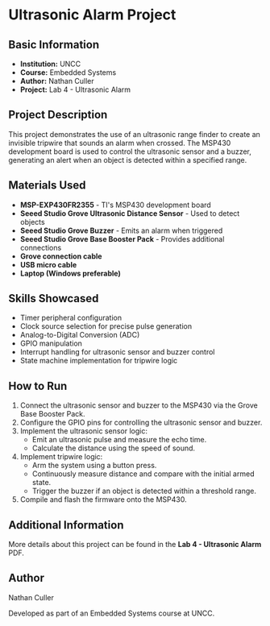 # Ultrasonic Alarm Project

## Basic Information
- **Institution:** UNCC
- **Course:** Embedded Systems
- **Author:** Nathan Culler
- **Project:** Lab 4 - Ultrasonic Alarm

## Project Description
This project demonstrates the use of an ultrasonic range finder to create an invisible tripwire that sounds an alarm when crossed. The MSP430 development board is used to control the ultrasonic sensor and a buzzer, generating an alert when an object is detected within a specified range.

## Materials Used
- **MSP-EXP430FR2355** - TI's MSP430 development board
- **Seeed Studio Grove Ultrasonic Distance Sensor** - Used to detect objects
- **Seeed Studio Grove Buzzer** - Emits an alarm when triggered
- **Seeed Studio Grove Base Booster Pack** - Provides additional connections
- **Grove connection cable**
- **USB micro cable**
- **Laptop (Windows preferable)**

## Skills Showcased
- Timer peripheral configuration
- Clock source selection for precise pulse generation
- Analog-to-Digital Conversion (ADC)
- GPIO manipulation
- Interrupt handling for ultrasonic sensor and buzzer control
- State machine implementation for tripwire logic

## How to Run
1. Connect the ultrasonic sensor and buzzer to the MSP430 via the Grove Base Booster Pack.
2. Configure the GPIO pins for controlling the ultrasonic sensor and buzzer.
3. Implement the ultrasonic sensor logic:
   - Emit an ultrasonic pulse and measure the echo time.
   - Calculate the distance using the speed of sound.
4. Implement tripwire logic:
   - Arm the system using a button press.
   - Continuously measure distance and compare with the initial armed state.
   - Trigger the buzzer if an object is detected within a threshold range.
5. Compile and flash the firmware onto the MSP430.

## Additional Information
More details about this project can be found in the **Lab 4 - Ultrasonic Alarm** PDF.

## Author
Nathan Culler

Developed as part of an Embedded Systems course at UNCC.

